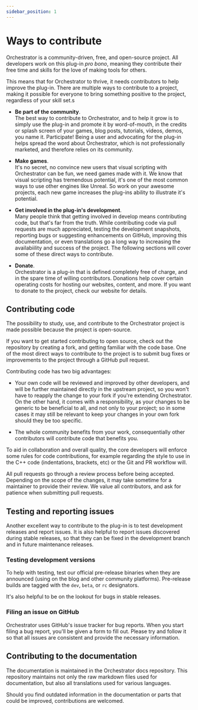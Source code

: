 ```yaml
---
sidebar_position: 1
---
```


# Ways to contribute

Orchestrator is a community-driven, free, and open-source project.
All developers work on this plug-in *pro bono*, meaning they contribute their free time and skills for the love of making tools for others.

This means that for Orchestrator to thrive, it needs contributors to help improve the plug-in.
There are multiple ways to contribute to a project, making it possible for everyone to bring something positive to the project, regardless of your skill set.s

- **Be part of the community**.<br/>
The best way to contribute to Orchestrator, and to help it grow is to simply use the plug-in and promote it by word-of-mouth, in the credits or splash screen of your games, blog posts, tutorials, videos, demos, you name it.
Participate! Being a user and advocating for the plug-in helps spread the word about Orchestrator, which is not professionally marketed, and therefore relies on its community.

- **Make games**.<br/>
It's no secret, no convince new users that visual scripting with Orchestrator can be fun, we need games made with it.
We know that visual scripting has tremendous potential, it's one of the most common ways to use other engines like Unreal.
So work on your awesome projects, each new game increases the plug-ins ability to illustrate it's potential.

- **Get involved in the plug-in's development**.<br/>
Many people think that getting involved in develop means contributing code, but that's far from the truth.
While contributing code via pull requests are much appreciated, testing the development snapshots, reporting bugs or suggesting enhancements on GitHub, improving this documentation, or even translations go a long way to increasing the availabiility and success of the project.
The following sections will cover some of these direct ways to contribute.

- **Donate**.<br/>
Orchestrator is a plug-in that is defined completely free of charge, and in the spare time of willing contributors.
Donations help cover certain operating costs for hosting our websites, content, and more.
If you want to donate to the project, check <ExternalLink href="https://orchestrator.vahera.com">our website</ExternalLink> for details.

## Contributing code

The possibility to study, use, and contribute to the Orchestrator project is made possible because the project is open-source.

If you want to get started contributing to open source, check out the repository by creating a fork, and getting familiar with the code base.
One of the most direct ways to contribute to the project is to submit bug fixes or improvements to the project through a GitHub pull request.

Contributing code has two big advantages:

* Your own code will be reviewed and improved by other developers, and will be further maintained directly in the upstream project, so you won't have to reapply the change to your fork if you're extending Orchestrator.
On the other hand, it comes with a responsibility, as your changes to be generic to be beneficial to all, and not only to your project; so in some cases it may still be relevant to keep your changes in your own fork should they be too specific.

* The whole community benefits from your work, consequentially other contributors will contribute code that benefits you.

To aid in collaboration and overall quality, the core developers will enforce some rules for code contributions, for example regarding the style to use in the C++ code (indentations, brackets, etc) or the Git and PR workflow will.

All pull requests go through a review process before being accepted.
Depending on the scope of the changes, it may take sometime for a maintainer to provide their review.
We value all contributors, and ask for patience when submitting pull requests.

## Testing and reporting issues

Another excellent way to contribute to the plug-in is to test development releases and report issues.
It is also helpful to report issues discovered during stable releases, so that they can be fixed in the development branch and in future maintenance releases.

### Testing development versions

To help with testing, test our official pre-release binaries when they are announced (using on the blog and other community platforms).
Pre-release builds are tagged with the `dev`, `beta`, or `rc` designators.

It's also helpful to be on the lookout for bugs in stable releases.

### Filing an issue on GitHub

Orchestrator uses <ExternalLink href="https://github.com/Vahera/godot-orchestrator/issues">GitHub's issue tracker</ExternalLink> for bug reports.
When you start filing a bug report, you'll be given a form to fill out.
Please try and follow it so that all issues are consistent and provide the necessary information.

## Contributing to the documentation

The documentation is maintained in the <ExternalLink href="https://github.com/Vahera/godot-orchestrator-docs">Orchestrator docs</ExternalLink> repository.
This repository maintains not only the raw markdown files used for documentation, but also all translations used for various languages.

Should you find outdated information in the documentation or parts that could be improved, contributions are welcomed.